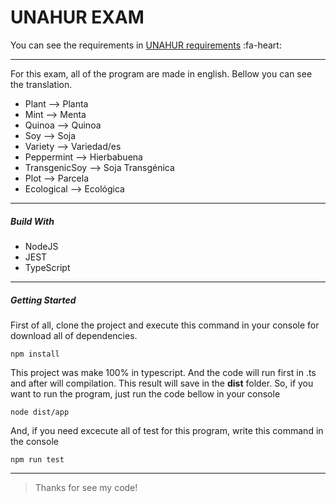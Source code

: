 # UNAHUR EXAM

You can see the requirements in [UNAHUR requirements](https://github.com/obj1-unahur-2021s1/semillasRecuperatorio/blob/master/README.md "UNAHUR requirements") :fa-heart:

---

For this exam, all of the program are made in english. Bellow you can see the translation.

- Plant --> Planta
- Mint --> Menta
- Quinoa --> Quinoa
- Soy --> Soja
- Variety --> Variedad/es
- Peppermint --> Hierbabuena
- TransgenicSoy --> Soja Transgénica
- Plot --> Parcela
- Ecological --> Ecológica

---

##### Build With

- NodeJS
- JEST
- TypeScript

---

##### Getting Started

First of all, clone the project and execute this command in your console for download all of dependencies.

`npm install`

This project was make 100% in typescript. And the code will run first in .ts and after will compilation. This result will save in the **dist** folder.
So, if you want to run the program, just run the code bellow in your console

`node dist/app`

And, if you need excecute all of test for this program, write this command in the console

`npm run test`

---

> Thanks for see my code!
